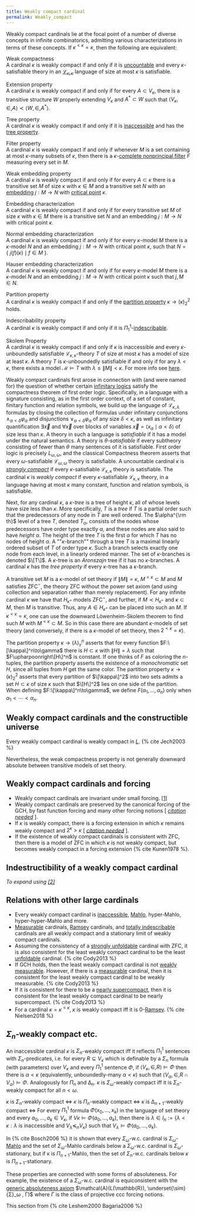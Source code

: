 ```yaml
---
title: Weakly compact cardinal
permalink: Weakly_compact
---
```


Weakly compact cardinals lie at the focal point of a number of diverse
concepts in infinite combinatorics, admitting various characterizations
in terms of these concepts. If $\kappa^{ {<}\kappa} = \kappa$, then
the following are equivalent:

Weak compactness   
A cardinal $\kappa$ is weakly compact if and only if it is
<a href="Uncountable" class="mw-redirect" title="Uncountable">uncountable</a>
and every $\kappa$-satisfiable theory in an
[$\mathcal{L}_{\kappa,\kappa}$](Infinitary_logic "Infinitary logic")
language of size at most $\kappa$ is satisfiable.

Extension property   
A cardinal $\kappa$ is weakly compact if and only if for every
$A\subset V_\kappa$, there is a transitive structure $W$ properly
extending $V_\kappa$ and $A^*\subset W$ such that $\langle
V_\kappa,{\in},A\rangle\prec\langle W,{\in},A^*\rangle$.

Tree property   
A cardinal $\kappa$ is weakly compact if and only if it is
[inaccessible](Inaccessible "Inaccessible")
and has the [tree
property](Tree_property "Tree property").

Filter property   
A cardinal $\kappa$ is weakly compact if and only if whenever $M$ is a
set containing at most $\kappa$-many subsets of $\kappa$, then there
is a $\kappa$-[complete nonprincipal
filter](Filter "Filter")
$F$ measuring every set in $M$.

Weak embedding property   
A cardinal $\kappa$ is weakly compact if and only if for every
$A\subset\kappa$ there is a transitive set $M$ of size $\kappa$ with
$\kappa\in M$ and a transitive set $N$ with an
[embedding](Elementary_embedding "Elementary embedding")
$j:M\to N$ with
<a href="Critical_point" class="mw-redirect" title="Critical point">critical point</a>
$\kappa$.

Embedding characterization   
A cardinal $\kappa$ is weakly compact if and only if for every
transitive set $M$ of size $\kappa$ with $\kappa\in M$ there is a
transitive set $N$ and an embedding $j:M\to N$ with critical point
$\kappa$.

Normal embedding characterization   
A cardinal $\kappa$ is weakly compact if and only if for every
$\kappa$-model $M$ there is a $\kappa$-model $N$ and an embedding
$j:M\to N$ with critical point $\kappa$, such that $N=\{\
j(f)(\kappa)\mid f\in M\ \}$.

Hauser embedding characterization   
A cardinal $\kappa$ is weakly compact if and only if for every
$\kappa$-model $M$ there is a $\kappa$-model $N$ and an embedding
$j:M\to N$ with critical point $\kappa$ such that $j,M\in N$.

Partition property   
A cardinal $\kappa$ is weakly compact if and only if the [partition
property](Partition_property "Partition property")
$\kappa\to(\kappa)^2_2$ holds.

Indescribability property   
A cardinal $\kappa$ is weakly compact if and only if it is
$\Pi_1^1$-[indescribable](Indescribable "Indescribable").

Skolem Property   
A cardinal $\kappa$ is weakly compact if and only if $\kappa$ is
inaccessible and every $\kappa$-unboundedly satisfiable
$\mathcal{L}_{\kappa,\kappa}$-theory $T$ of size at most $\kappa$
has a model of size at least $\kappa$. A theory $T$ is
$\kappa$-unboundedly satisfiable if and only if for any
$\lambda<\kappa$, there exists a model $\mathcal{M}\models T$
with $\lambda\leq\|M\|<\kappa$. For more info see
<a href="https://mathoverflow.net/questions/309896/a-weakening-of-cardinal-compactness-is-it-equivalent/309937#309937" class="external text">here</a>.

Weakly compact cardinals first arose in connection with (and were named
for) the question of whether certain [infinitary
logics](Infinitary_logic "Infinitary logic")
satisfy the compactness theorem of first order logic. Specifically, in a
language with a signature consisting, as in the first order context, of
a set of constant, finitary function and relation symbols, we build up
the language of $\mathcal{L}_{\kappa,\lambda}$ formulas by closing
the collection of formulas under infinitary conjunctions
$\wedge_{\alpha<\delta}\varphi_\alpha$ and disjunctions
$\vee_{\alpha<\delta}\varphi_\alpha$ of any size
$\delta<\kappa$, as well as infinitary quantification
$\exists\vec x$ and $\forall\vec x$ over blocks of variables $\vec
x=\langle x_\alpha\mid\alpha<\delta\rangle$ of size less than
$\kappa$. A theory in such a language is *satisfiable* if it has a
model under the natural semantics. A theory is *$\theta$-satisfiable*
if every subtheory consisting of fewer than $\theta$ many sentences of
it is satisfiable. First order logic is precisely
$L_{\omega,\omega}$, and the classical Compactness theorem asserts
that every $\omega$-satisfiable $\mathcal{L}_{\omega,\omega}$
theory is satisfiable. A uncountable cardinal $\kappa$ is *[strongly
compact](Strongly_compact "Strongly compact")*
if every $\kappa$-satisfiable $\mathcal{L}_{\kappa,\kappa}$ theory
is satisfiable. The cardinal $\kappa$ is *weakly compact* if every
$\kappa$-satisfiable $\mathcal{L}_{\kappa,\kappa}$ theory, in a
language having at most $\kappa$ many constant, function and relation
symbols, is satisfiable.

Next, for any cardinal $\kappa$, a *$\kappa$-tree* is a tree of height
$\kappa$, all of whose levels have size less than $\kappa$. More
specifically, $T$ is a *tree* if $T$ is a partial order such that the
predecessors of any node in $T$ are well ordered. The $\alpha^{\rm
th}$ level of a tree $T$, denoted $T_\alpha$, consists of the nodes
whose predecessors have order type exactly $\alpha$, and these nodes
are also said to have *height* $\alpha$. The height of the tree $T$ is
the first $\alpha$ for which $T$ has no nodes of height $\alpha$. A
""$\kappa$-branch"" through a tree $T$ is a maximal linearly ordered
subset of $T$ of order type $\kappa$. Such a branch selects exactly one
node from each level, in a linearly ordered manner. The set of
$\kappa$-branches is denoted $\[T\]$. A $\kappa$-tree is an
*Aronszajn* tree if it has no $\kappa$-branches. A cardinal $\kappa$
has the *tree property* if every $\kappa$-tree has a $\kappa$-branch.

A transitive set $M$ is a $\kappa$-model of set theory if
$\|M\|=\kappa$, $M^{\lt\kappa}\subset M$ and $M$ satisfies ZFC$^-$,
the theory ZFC without the power set axiom (and using collection and
separation rather than merely replacement). For any infinite cardinal
$\kappa$ we have that $H_{\kappa^+}$ models ZFC$^-$, and further, if
$M\prec H_{\kappa^+}$ and $\kappa\subset M$, then $M$ is
transitive. Thus, any $A\in H_{\kappa^+}$ can be placed into such an
$M$. If $\kappa^{\lt\kappa}=\kappa$, one can use the downward
Löwenheim-Skolem theorem to find such $M$ with $M^{\lt\kappa}\subset
M$. So in this case there are abundant $\kappa$-models of set theory
(and conversely, if there is a $\kappa$-model of set theory, then
$2^{\lt\kappa}=\kappa$).

The partition property $\kappa\to(\lambda)^n_\gamma$ asserts that
for every function $F:\[\kappa\]^n\to\gamma$ there is
$H\subset\kappa$ with $\|H\|=\lambda$ such that
$F\upharpoonright\[H\]^n$ is constant. If one thinks of $F$ as coloring
the $n$-tuples, the partition property asserts the existence of a
*monochromatic* set $H$, since all tuples from $H$ get the same color.
The partition property $\kappa\to(\kappa)^2_2$ asserts that every
partition of $\[\kappa\]^2$ into two sets admits a set
$H\subset\kappa$ of size $\kappa$ such that $\[H\]^2$ lies on one
side of the partition. When defining $F:\[\kappa\]^n\to\gamma$, we
define $F(\alpha_1,\ldots,\alpha_n)$ only when
$\alpha_1<\cdots<\alpha_n$.

## Weakly compact cardinals and the constructible universe

Every weakly compact cardinal is weakly compact in
[$L$](Constructible_universe "Constructible universe").
{% cite Jech2003 %}

Nevertheless, the weak compactness property is not generally downward
absolute between transitive models of set theory.

  

## Weakly compact cardinals and forcing

-   Weakly compact cardinals are invariant under small forcing.
    <a href="http://www.math.csi.cuny.edu/~fuchs/IndestructibleWeakCompactness.pdf" class="external autonumber">[1]</a>
-   Weakly compact cardinals are preserved by the canonical forcing of
    the GCH, by fast function forcing and many other forcing notions \[
    [*citation
    needed*](Library "Library")
    \].
-   If $\kappa$ is weakly compact, there is a forcing extension in
    which $\kappa$ remains weakly compact and $2^\kappa\gt\kappa$ \[
    [*citation
    needed*](Library "Library")
    \].
-   If the existence of weakly compact cardinals is consistent with ZFC,
    then there is a model of ZFC in which $\kappa$ is not weakly
    compact, but becomes weakly compact in a forcing extension
    {% cite Kunen1978 %}.

## Indestructibility of a weakly compact cardinal

*To expand using
<a href="https://arxiv.org/abs/math/9907046" class="external autonumber">[2]</a>*

## Relations with other large cardinals

-   Every weakly compact cardinal is
    [inaccessible](Inaccessible "Inaccessible"),
    [Mahlo](Mahlo "Mahlo"),
    hyper-Mahlo, hyper-hyper-Mahlo and more.
-   [Measurable](Measurable "Measurable")
    cardinals,
    [Ramsey](Ramsey "Ramsey")
    cardinals, and [totally
    indescribable](Indescribable "Indescribable")
    cardinals are all weakly compact and a stationary limit of weakly
    compact cardinals.
-   Assuming the consistency of a
    <a href="Strongly_unfoldable" class="mw-redirect" title="Strongly unfoldable">strongly unfoldable</a>
    cardinal with ZFC, it is also consistent for the least weakly
    compact cardinal to be the least
    [unfoldable](Unfoldable "Unfoldable")
    cardinal.
    {% cite Cody2013 %}
-   If GCH holds, then the least weakly compact cardinal is not [weakly
    measurable](Weakly_measurable "Weakly measurable").
    However, if there is a
    [measurable](Measurable "Measurable")
    cardinal, then it is consistent for the least weakly compact
    cardinal to be weakly measurable.
    {% cite Cody2013 %}
-   If it is consistent for there to be a [nearly
    supercompact](Nearly_supercompact "Nearly supercompact"),
    then it is consistent for the least weakly compact cardinal to be
    nearly supercompact.
    {% cite Cody2013 %}
-   For a cardinal $κ=κ^{<κ}$, $κ$ is weakly compact iff it is
    0-[Ramsey](Ramsey "Ramsey").
    {% cite Nielsen2018 %}

## $\Sigma_n$-weakly compact etc.

An inaccessible cardinal $κ$ is $Σ_n$-weakly compact iff it reflects
$Π_1^1$ sentences with $Σ_n$-predicates, i.e. for every $R ⊆ V_κ$
which is definable by a $Σ_n$ formula (with parameters) over $V_κ$ and
every $Π_1^1$ sentence $Φ$, if $\langle V_κ , ∈, R \rangle \models
Φ$ then there is $α < κ$ (equivalently, unboundedly-many $α < κ$)
such that $\langle V_α , ∈, R ∩ V_α \rangle \models Φ$. Analogously
for $Π_n$ and $∆_n$. $κ$ is $Σ_ω$-weakly compact iff it is
$Σ_n$-weakly compact for all $n < ω$.

$κ$ is $Σ_n$-weakly compact $\iff$ $κ$ is $Π_n$-weakly compact
$\iff$ $κ$ is $∆_{n+1}$-weakly compact $\iff$ For every $Π_1^1$
formula $Φ(x_0 , ..., x_k)$ in the language of set theory and every
$a_0 , ..., a_k ∈ V_κ$, if $V κ \models Φ(a_0 , ..., a_k )$, then
there is $λ ∈ I_n := \{λ < κ : λ$ is inaccessible and $V_λ
\preccurlyeq_n V_κ\}$ such that $V_λ \models Φ(a_0 , ..., a_k)$.

In {% cite Bosch2006 %} it is shown
that every $Σ_ω$-w.c. cardinal is
$Σ_ω$-[Mahlo](Mahlo "Mahlo")
and the set of $Σ_ω$-Mahlo cardinals below a $Σ_ω$-w.c. cardinal is
$Σ_ω$-stationary, but if κ is $Π_{n+1}$-Mahlo, then the set of
$Σ_n$-w.c. cardinals below $κ$ is $Π_{n+1}$-stationary.

These properties are connected with some forms of absoluteness. For
example, the existence of a $Σ_ω$-w.c. cardinal is equiconsistent with
the
<a href="index.php?title=Generic_absoluteness_axiom&amp;action=edit&amp;redlink=1" class="new" title="Generic absoluteness axiom (page does not exist)">generic absoluteness axiom</a>
$\mathcal{A}(L(\mathbb{R}), \underset{\sim}{Σ}_ω , Γ)$ where $Γ$ is
the class of projective ccc forcing notions.

This section
from {% cite Leshem2000 Bagaria2006 %}
